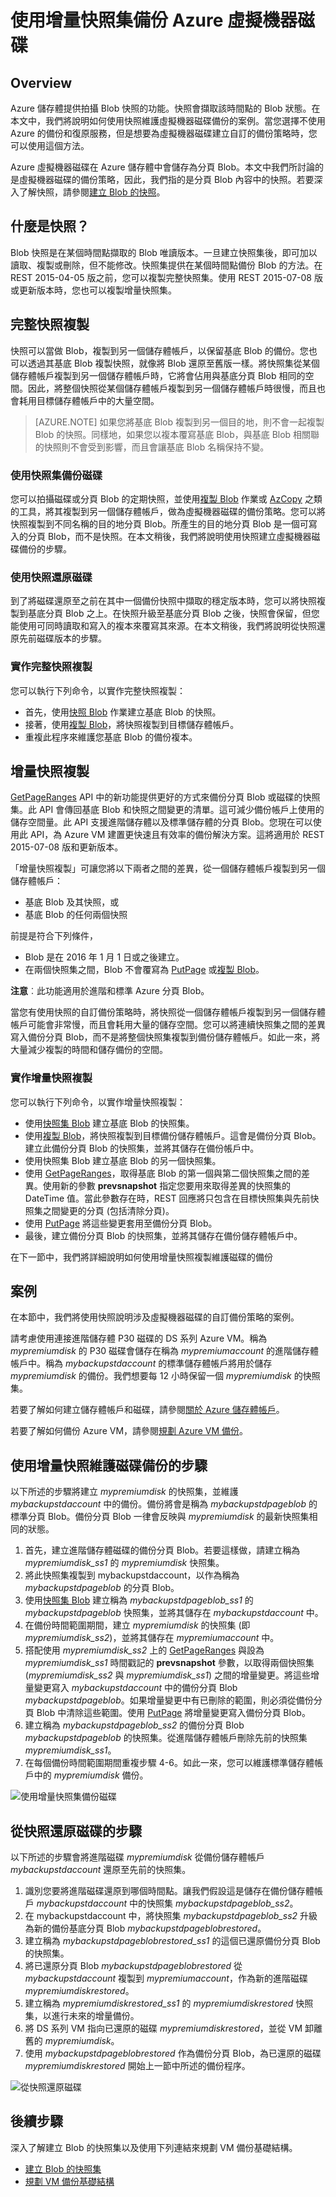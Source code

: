 <properties
	pageTitle="使用增量快照備份和復原 Azure 虛擬機器 | Microsoft Azure"
	description="使用增量快照，建立備份和復原 Azure 虛擬機器磁碟的自訂解決方案。"
	services="storage"
	documentationCenter="na"
	authors="aungoo-msft"
	manager=""
	editor="tysonn"/>

<tags
	ms.service="storage"
	ms.workload="storage"
	ms.tgt_pltfrm="na"
	ms.devlang="na"
	ms.topic="article"
	ms.date="09/20/2016"
	ms.author="tamram;aungoo"/>


# 使用增量快照集備份 Azure 虛擬機器磁碟

## Overview

Azure 儲存體提供拍攝 Blob 快照的功能。快照會擷取該時間點的 Blob 狀態。在本文中，我們將說明如何使用快照維護虛擬機器磁碟備份的案例。當您選擇不使用 Azure 的備份和復原服務，但是想要為虛擬機器磁碟建立自訂的備份策略時，您可以使用這個方法。

Azure 虛擬機器磁碟在 Azure 儲存體中會儲存為分頁 Blob。本文中我們所討論的是虛擬機器磁碟的備份策略，因此，我們指的是分頁 Blob 內容中的快照。若要深入了解快照，請參閱[建立 Blob 的快照](https://msdn.microsoft.com/library/azure/hh488361.aspx)。

## 什麼是快照？

Blob 快照是在某個時間點擷取的 Blob 唯讀版本。一旦建立快照集後，即可加以讀取、複製或刪除，但不能修改。快照集提供在某個時間點備份 Blob 的方法。在 REST 2015-04-05 版之前，您可以複製完整快照集。使用 REST 2015-07-08 版或更新版本時，您也可以複製增量快照集。

## 完整快照複製

快照可以當做 Blob，複製到另一個儲存體帳戶，以保留基底 Blob 的備份。您也可以透過其基底 Blob 複製快照，就像將 Blob 還原至舊版一樣。將快照集從某個儲存體帳戶複製到另一個儲存體帳戶時，它將會佔用與基底分頁 Blob 相同的空間。因此，將整個快照從某個儲存體帳戶複製到另一個儲存體帳戶時很慢，而且也會耗用目標儲存體帳戶中的大量空間。

>[AZURE.NOTE] 如果您將基底 Blob 複製到另一個目的地，則不會一起複製 Blob 的快照。同樣地，如果您以複本覆寫基底 Blob，與基底 Blob 相關聯的快照則不會受到影響，而且會讓基底 Blob 名稱保持不變。

### 使用快照集備份磁碟

您可以拍攝磁碟或分頁 Blob 的定期快照，並使用[複製 Blob](https://msdn.microsoft.com/library/azure/dd894037.aspx) 作業或 [AzCopy](storage-use-azcopy.md) 之類的工具，將其複製到另一個儲存體帳戶，做為虛擬機器磁碟的備份策略。您可以將快照複製到不同名稱的目的地分頁 Blob。所產生的目的地分頁 Blob 是一個可寫入的分頁 Blob，而不是快照。在本文稍後，我們將說明使用快照建立虛擬機器磁碟備份的步驟。

### 使用快照還原磁碟

到了將磁碟還原至之前在其中一個備份快照中擷取的穩定版本時，您可以將快照複製到基底分頁 Blob 之上。在快照升級至基底分頁 Blob 之後，快照會保留，但您能使用可同時讀取和寫入的複本來覆寫其來源。在本文稍後，我們將說明從快照還原先前磁碟版本的步驟。

### 實作完整快照複製

您可以執行下列命令，以實作完整快照複製：

-   首先，使用[快照 Blob](https://msdn.microsoft.com/library/azure/ee691971.aspx) 作業建立基底 Blob 的快照。
-   接著，使用[複製 Blob](https://msdn.microsoft.com/library/azure/dd894037.aspx)，將快照複製到目標儲存體帳戶。
-   重複此程序來維護您基底 Blob 的備份複本。

## 增量快照複製

[GetPageRanges](https://msdn.microsoft.com/library/azure/ee691973.aspx) API 中的新功能提供更好的方式來備份分頁 Blob 或磁碟的快照集。此 API 會傳回基底 Blob 和快照之間變更的清單。這可減少備份帳戶上使用的儲存空間量。此 API 支援進階儲存體以及標準儲存體的分頁 Blob。您現在可以使用此 API，為 Azure VM 建置更快速且有效率的備份解決方案。這將適用於 REST 2015-07-08 版和更新版本。

「增量快照複製」可讓您將以下兩者之間的差異，從一個儲存體帳戶複製到另一個儲存體帳戶：

-   基底 Blob 及其快照，或
-   基底 Blob 的任何兩個快照

前提是符合下列條件，

- Blob 是在 2016 年 1 月 1 日或之後建立。
- 在兩個快照集之間，Blob 不會覆寫為 [PutPage](https://msdn.microsoft.com/library/azure/ee691975.aspx) 或[複製 Blob](https://msdn.microsoft.com/library/azure/dd894037.aspx)。


**注意**︰此功能適用於進階和標準 Azure 分頁 Blob。

當您有使用快照的自訂備份策略時，將快照從一個儲存體帳戶複製到另一個儲存體帳戶可能會非常慢，而且會耗用大量的儲存空間。您可以將連續快照集之間的差異寫入備份分頁 Blob，而不是將整個快照集複製到備份儲存體帳戶。如此一來，將大量減少複製的時間和儲存備份的空間。

### 實作增量快照複製

您可以執行下列命令，以實作增量快照複製：

-   使用[快照集 Blob](https://msdn.microsoft.com/library/azure/ee691971.aspx) 建立基底 Blob 的快照集。
-   使用[複製 Blob](https://msdn.microsoft.com/library/azure/dd894037.aspx)，將快照複製到目標備份儲存體帳戶。這會是備份分頁 Blob。建立此備份分頁 Blob 的快照集，並將其儲存在備份帳戶中。
-   使用快照集 Blob 建立基底 Blob 的另一個快照集。
-   使用 [GetPageRanges](https://msdn.microsoft.com/library/azure/ee691973.aspx)，取得基底 Blob 的第一個與第二個快照集之間的差異。使用新的參數 **prevsnapshot** 指定您要用來取得差異的快照集的 DateTime 值。當此參數存在時，REST 回應將只包含在目標快照集與先前快照集之間變更的分頁 (包括清除分頁)。
-   使用 [PutPage](https://msdn.microsoft.com/library/azure/ee691975.aspx) 將這些變更套用至備份分頁 Blob。
-   最後，建立備份分頁 Blob 的快照集，並將其儲存在備份儲存體帳戶中。

在下一節中，我們將詳細說明如何使用增量快照複製維護磁碟的備份

## 案例

在本節中，我們將使用快照說明涉及虛擬機器磁碟的自訂備份策略的案例。

請考慮使用連接進階儲存體 P30 磁碟的 DS 系列 Azure VM。稱為 *mypremiumdisk* 的 P30 磁碟會儲存在稱為 *mypremiumaccount* 的進階儲存體帳戶中。稱為 *mybackupstdaccount* 的標準儲存體帳戶將用於儲存 *mypremiumdisk* 的備份。我們想要每 12 小時保留一個 *mypremiumdisk* 的快照集。

若要了解如何建立儲存體帳戶和磁碟，請參閱[關於 Azure 儲存體帳戶](storage-create-storage-account.md)。

若要了解如何備份 Azure VM，請參閱[規劃 Azure VM 備份](../backup/backup-azure-vms-introduction.md)。

## 使用增量快照維護磁碟備份的步驟

以下所述的步驟將建立 *mypremiumdisk* 的快照集，並維護 *mybackupstdaccount* 中的備份。備份將會是稱為 *mybackupstdpageblob* 的標準分頁 Blob。備份分頁 Blob 一律會反映與 *mypremiumdisk* 的最新快照集相同的狀態。

1.  首先，建立進階儲存體磁碟的備份分頁 Blob。若要這樣做，請建立稱為 *mypremiumdisk\_ss1* 的 *mypremiumdisk* 快照集。
2.  將此快照集複製到 mybackupstdaccount，以作為稱為 *mybackupstdpageblob* 的分頁 Blob。
3.  使用[快照集 Blob](https://msdn.microsoft.com/library/azure/ee691971.aspx) 建立稱為 *mybackupstdpageblob\_ss1* 的 *mybackupstdpageblob* 快照集，並將其儲存在 *mybackupstdaccount* 中。
4.  在備份時間範圍期間，建立 *mypremiumdisk* 的快照集 (即 *mypremiumdisk\_ss2*)，並將其儲存在 *mypremiumaccount* 中。
5.  搭配使用 *mypremiumdisk\_ss2* 上的 [GetPageRanges](https://msdn.microsoft.com/library/azure/ee691973.aspx) 與設為 *mypremiumdisk\_ss1* 時間戳記的 **prevsnapshot** 參數，以取得兩個快照集 (*mypremiumdisk\_ss2* 與 *mypremiumdisk\_ss1*) 之間的增量變更。將這些增量變更寫入 *mybackupstdaccount* 中的備份分頁 Blob *mybackupstdpageblob*。如果增量變更中有已刪除的範圍，則必須從備份分頁 Blob 中清除這些範圍。使用 [PutPage](https://msdn.microsoft.com/library/azure/ee691975.aspx) 將增量變更寫入備份分頁 Blob。
6.  建立稱為 *mybackupstdpageblob\_ss2* 的備份分頁 Blob *mybackupstdpageblob* 的快照集。從進階儲存體帳戶刪除先前的快照集 *mypremiumdisk\_ss1*。
7.  在每個備份時間範圍期間重複步驟 4-6。如此一來，您可以維護標準儲存體帳戶中的 *mypremiumdisk* 備份。

![使用增量快照集備份磁碟](./media/storage-incremental-snapshots/storage-incremental-snapshots-1.png)

## 從快照還原磁碟的步驟

以下所述的步驟會將進階磁碟 *mypremiumdisk* 從備份儲存體帳戶 *mybackupstdaccount* 還原至先前的快照集。

1.  識別您要將進階磁碟還原到哪個時間點。讓我們假設這是儲存在備份儲存體帳戶 *mybackupstdaccount* 中的快照集 *mybackupstdpageblob\_ss2*。
2.  在 mybackupstdaccount 中，將快照集 *mybackupstdpageblob\_ss2* 升級為新的備份基底分頁 Blob *mybackupstdpageblobrestored*。
3.  建立稱為 *mybackupstdpageblobrestored\_ss1* 的這個已還原備份分頁 Blob 的快照集。
4.  將已還原分頁 Blob *mybackupstdpageblobrestored* 從 *mybackupstdaccount* 複製到 *mypremiumaccount*，作為新的進階磁碟 *mypremiumdiskrestored*。
5.  建立稱為 *mypremiumdiskrestored\_ss1* 的 *mypremiumdiskrestored* 快照集，以進行未來的增量備份。
6.  將 DS 系列 VM 指向已還原的磁碟 *mypremiumdiskrestored*，並從 VM 卸離舊的 *mypremiumdisk*。
7.  使用 *mybackupstdpageblobrestored* 作為備份分頁 Blob，為已還原的磁碟 *mypremiumdiskrestored* 開始上一節中所述的備份程序。

![從快照還原磁碟](./media/storage-incremental-snapshots/storage-incremental-snapshots-2.png)

## 後續步驟

深入了解建立 Blob 的快照集以及使用下列連結來規劃 VM 備份基礎結構。

- [建立 Blob 的快照集](https://msdn.microsoft.com/library/azure/hh488361.aspx)
- [規劃 VM 備份基礎結構](../backup/backup-azure-vms-introduction.md)

<!---HONumber=AcomDC_0921_2016-->